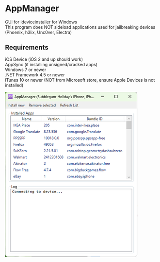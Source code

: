 # AppManager
GUI for ideviceinstaller for Windows  
This program does NOT sideload applications used for jailbreaking devices (Phoenix, h3lix, Unc0ver, Electra)

## Requirements  
iOS Device (iOS 2 and up should work)  
AppSync (if installing unsigned/cracked apps)  
Windows 7 or newer   
.NET Framework 4.5 or newer  
iTunes 10 or newer (NOT from Microsoft store, ensure Apple Devices is not installed)  

![Screenshot](images/new.png)
